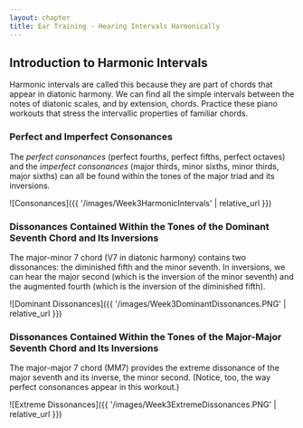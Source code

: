 ```yaml
---
layout: chapter
title: Ear Training - Hearing Intervals Harmonically
---
```


## Introduction to Harmonic Intervals

Harmonic intervals are called this because they are part of chords that appear in diatonic harmony. We can find all the simple intervals between the notes of diatonic scales, and by extension, chords. Practice these piano workouts that stress the intervallic properties of familiar chords.

### Perfect and Imperfect Consonances

The *perfect consonances* (perfect fourths, perfect fifths, perfect octaves) and the *imperfect consonances* (major thirds, minor sixths, minor thirds, major sixths) can all be found within the tones of the major triad and its inversions.

![Consonances]({{ '/images/Week3HarmonicIntervals' | relative_url }})

### Dissonances Contained Within the Tones of the Dominant Seventh Chord and Its Inversions

The major-minor 7 chord (V7 in diatonic harmony) contains two dissonances: the diminished fifth and the minor seventh. In inversions, we can hear the major second (which is the inversion of the minor seventh) and the augmented fourth (which is the inversion of the diminished fifth).

![Dominant Dissonances]({{ '/images/Week3DominantDissonances.PNG' | relative_url }})

### Dissonances Contained Within the Tones of the Major-Major Seventh Chord and Its Inversions

The major-major 7 chord (MM7) provides the extreme dissonance of the major seventh and its inverse, the minor second. (Notice, too, the way perfect consonances appear in this workout.)

![Extreme Dissonances]({{ '/images/Week3ExtremeDissonances.PNG' | relative_url }})